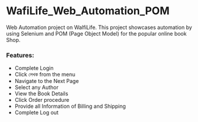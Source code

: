 # WafiLife_Web_Automation_POM
Web Automation project on WalfiLife. This project showcases automation by using Selenium and POM (Page Object Model) for the popular online book Shop.
### Features:
- Complete Login 
- Click  লেখক from the menu
- Navigate to the Next Page
- Select any Author
- View the Book Details
- Click Order procedure
- Provide all Information of Billing and Shipping
- Complete Log out


